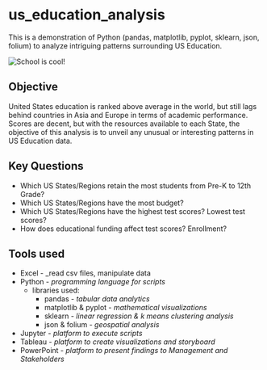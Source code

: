 # us_education_analysis
This is a demonstration of Python (pandas, matplotlib, pyplot, sklearn, json, folium) to analyze intriguing patterns surrounding US Education.

![School is cool!](https://www.acs.org/content/acs/en/education/policies/middle-and-high-school-chemistry/classroom/_jcr_content/bottomContent/columnsbootstrap/column1/image.scale.medium.jpg/1574355187340.jpg)

## Objective
United States education is ranked above average in the world, but still lags behind countries in Asia and Europe in terms of academic performance.  Scores are decent, but with the resources available to each State, the objective of this analysis is to unveil any unusual or interesting patterns in US Education data.

## Key Questions
- Which US States/Regions retain the most students from Pre-K to 12th Grade?
- Which US States/Regions have the most budget? 
- Which US States/Regions have the highest test scores? Lowest test scores?
- How does educational funding affect test scores? Enrollment?

## Tools used
- Excel - _read csv files, manipulate data
- Python - _programming language for scripts_
     - libraries used:
         - pandas - _tabular data analytics_
         - matplotlib & pyplot - _mathematical visualizations_
         - sklearn - _linear regression & k means clustering analysis_
         - json & folium - _geospatial analysis_
- Jupyter - _platform to execute scripts_
- Tableau - _platform to create visualizations and storyboard_
- PowerPoint - _platform to present findings to Management and Stakeholders_
